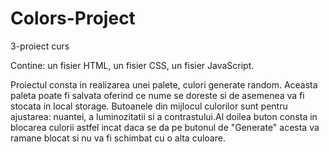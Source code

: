 # Colors-Project
3-proiect curs

Contine: un fisier HTML, un fisier CSS, un fisier JavaScript.

Proiectul consta in realizarea unei palete, culori generate random. Aceasta paleta poate fi salvata oferind ce nume se doreste si de asemenea va fi stocata in local storage. Butoanele din mijlocul culorilor sunt pentru ajustarea: nuantei, a luminozitatii si a contrastului.Al doilea buton consta in blocarea culorii astfel incat daca se da pe butonul de "Generate" acesta va ramane blocat si nu va fi schimbat cu o alta culoare.
